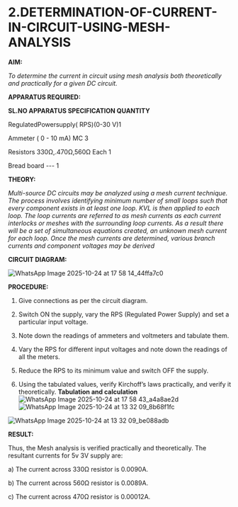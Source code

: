 # 2.DETERMINATION-OF-CURRENT-IN-CIRCUIT-USING-MESH-ANALYSIS

**AIM:**

*To determine the current in circuit using mesh analysis both theoretically and practically for a given DC circuit.*

**APPARATUS REQUIRED:**

**SL.NO	APPARATUS	SPECIFICATION	QUANTITY**

  RegulatedPowersupply( RPS)(0-30 V)1
	
  Ammeter	( 0 - 10 mA) MC	3
	
  Resistors	330Ω,.470Ω,560Ω	Each 1
	
  Bread board	---	1

**THEORY:**

*Multi-source DC circuits may be analyzed using a mesh current technique. The process involves identifying minimum number of small loops such that every component exists in at least one loop. KVL is then applied to each loop. The loop currents are referred to as mesh currents as each current interlocks or meshes with the surrounding loop currents. As a result there will be a set of simultaneous equations created, an unknown mesh current for each loop. Once the mesh currents are determined, various branch currents and component voltages may be derived*

**CIRCUIT DIAGRAM:**

![WhatsApp Image 2025-10-24 at 17 58 14_44ffa7c0](https://github.com/user-attachments/assets/4cb6439e-74c2-4a08-8ffb-2395031a5918)

**PROCEDURE:** 

1.	Give connections as per the circuit diagram.

2.	Switch ON the supply, vary the RPS (Regulated Power Supply) and set a particular input voltage.

3.	Note down the readings of ammeters and voltmeters and tabulate them.

4.	Vary the RPS for different input voltages and note down the readings of all the meters.

5.	Reduce the RPS to its minimum value and switch OFF the supply.

6.	Using the tabulated values, verify Kirchoff’s laws practically, and verify it theoretically.
**Tabulation and calculation**
![WhatsApp Image 2025-10-24 at 17 58 43_a4a8ae2d](https://github.com/user-attachments/assets/a373b7c4-3f37-4ba0-837b-7e74e0781bf0)
![WhatsApp Image 2025-10-24 at 13 32 09_8b68f1fc](https://github.com/user-attachments/assets/616e2fa5-4910-4fb9-9c1d-e68030a6f650)

![WhatsApp Image 2025-10-24 at 13 32 09_be088adb](https://github.com/user-attachments/assets/e2e72f25-325e-4f90-9b50-13e4441ac2e5)

   **RESULT:**

Thus, the Mesh analysis is verified practically and theoretically. The resultant currents for 5v 3V supply are:

a)	The current across 330Ω resistor is	0.0090A.

b)	The current across 560Ω resistor is 0.0089A.

c)	The current across 470Ω resistor is	0.00012A.


